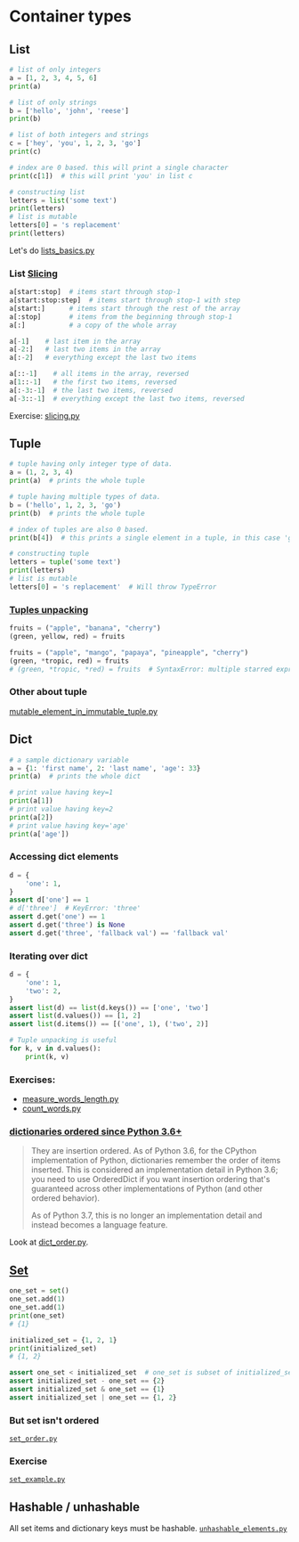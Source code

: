 # Container types

## List
```python
# list of only integers
a = [1, 2, 3, 4, 5, 6]
print(a)

# list of only strings
b = ['hello', 'john', 'reese']
print(b)

# list of both integers and strings
c = ['hey', 'you', 1, 2, 3, 'go']
print(c)

# index are 0 based. this will print a single character
print(c[1])  # this will print 'you' in list c

# constructing list
letters = list('some text')
print(letters)
# list is mutable
letters[0] = 's replacement'
print(letters)
```

Let's do [lists_basics.py](./lists_basics.py)

### List [Slicing][]
```python
a[start:stop]  # items start through stop-1
a[start:stop:step]  # items start through stop-1 with step
a[start:]      # items start through the rest of the array
a[:stop]       # items from the beginning through stop-1
a[:]           # a copy of the whole array

a[-1]    # last item in the array
a[-2:]   # last two items in the array
a[:-2]   # everything except the last two items

a[::-1]    # all items in the array, reversed
a[1::-1]   # the first two items, reversed
a[:-3:-1]  # the last two items, reversed
a[-3::-1]  # everything except the last two items, reversed
```
Exercise: [slicing.py](./slicing.py)

## Tuple
```python
# tuple having only integer type of data.
a = (1, 2, 3, 4)
print(a)  # prints the whole tuple

# tuple having multiple types of data.
b = ('hello', 1, 2, 3, 'go')
print(b)  # prints the whole tuple

# index of tuples are also 0 based.
print(b[4])  # this prints a single element in a tuple, in this case 'go'

# constructing tuple
letters = tuple('some text')
print(letters)
# list is mutable
letters[0] = 's replacement'  # Will throw TypeError
```

### [Tuples unpacking](https://www.w3schools.com/python/python_tuples_unpack.asp)

```python
fruits = ("apple", "banana", "cherry")
(green, yellow, red) = fruits

fruits = ("apple", "mango", "papaya", "pineapple", "cherry")
(green, *tropic, red) = fruits
# (green, *tropic, *red) = fruits  # SyntaxError: multiple starred expressions in assignment
```

### Other about tuple
[mutable_element_in_immutable_tuple.py](mutable_element_in_immutable_tuple.py)

## Dict
```python
# a sample dictionary variable
a = {1: 'first name', 2: 'last name', 'age': 33}
print(a)  # prints the whole dict

# print value having key=1
print(a[1])
# print value having key=2
print(a[2])
# print value having key='age'
print(a['age'])
```

### Accessing dict elements
```python
d = {
    'one': 1,
}
assert d['one'] == 1    
# d['three']  # KeyError: 'three'
assert d.get('one') == 1
assert d.get('three') is None
assert d.get('three', 'fallback val') == 'fallback val'
```

### Iterating over dict
```python
d = {
    'one': 1,
    'two': 2,
}
assert list(d) == list(d.keys()) == ['one', 'two']
assert list(d.values()) == [1, 2]
assert list(d.items()) == [('one', 1), ('two', 2)]

# Tuple unpacking is useful
for k, v in d.values():
    print(k, v)
```

### Exercises:
* [measure_words_length.py](measure_words_length.py)
* [count_words.py](count_words.py)

### [dictionaries ordered since Python 3.6+][]
> They are insertion ordered. As of Python 3.6, for the CPython implementation of Python,
> dictionaries remember the order of items inserted.
> This is considered an implementation detail in Python 3.6; you need to use OrderedDict if you want insertion
> ordering that's guaranteed across other implementations of Python (and other ordered behavior).
>
> As of Python 3.7, this is no longer an implementation detail and instead becomes a language feature.

Look at [dict_order.py](./dict_order.py).


## [Set][]
```python
one_set = set()
one_set.add(1)
one_set.add(1)
print(one_set)
# {1}

initialized_set = {1, 2, 1}
print(initialized_set)
# {1, 2}

assert one_set < initialized_set  # one_set is subset of initialized_set
assert initialized_set - one_set == {2}
assert initialized_set & one_set == {1}
assert initialized_set | one_set == {1, 2}
```

### But set isn't ordered
[`set_order.py`](set_order.py)

### Exercise
[`set_example.py`](set_example.py)

## Hashable / unhashable
All set items and dictionary keys must be hashable.
[`unhashable_elements.py`](unhashable_elements.py)

[dictionaries ordered since Python 3.6+]: https://stackoverflow.com/a/39980744/1565454
[Slicing]: https://stackoverflow.com/a/509295/1565454
[Set]: https://docs.python.org/3.8/library/stdtypes.html#set-types-set-frozenset
